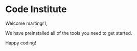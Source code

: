 # Code Institute

Welcome martingr1,

We have preinstalled all of the tools you need to get started.

Happy coding!